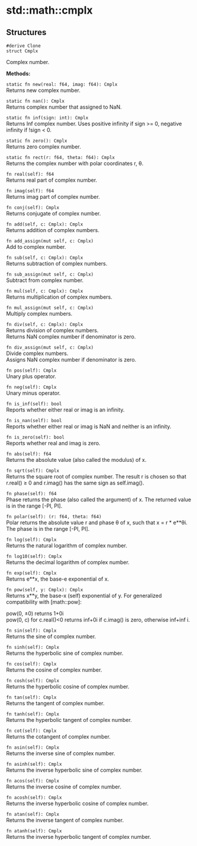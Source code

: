 # std::math::cmplx

## Structures

```jule
#derive Clone
struct Cmplx
```
Complex number.

**Methods:**

`static fn new(real: f64, imag: f64): Cmplx`\
Returns new complex number.

`static fn nan(): Cmplx`\
Returns complex number that assigned to NaN.

`static fn inf(sign: int): Cmplx`\
Returns Inf complex number. Uses positive infinity if sign >= 0, negative infinity if !sign < 0.

`static fn zero(): Cmplx`\
Returns zero complex number.

`static fn rect(r: f64, theta: f64): Cmplx`\
Returns the complex number with polar coordinates r, θ.

`fn real(self): f64`\
Returns real part of complex number.

`fn imag(self): f64`\
Returns imag part of complex number.

`fn conj(self): Cmplx`\
Returns conjugate of complex number.

`fn add(self, c: Cmplx): Cmplx`\
Returns addition of complex numbers.

`fn add_assign(mut self, c: Cmplx)`\
Add to complex number.

`fn sub(self, c: Cmplx): Cmplx`\
Returns subtraction of complex numbers.

`fn sub_assign(mut self, c: Cmplx)`\
Subtract from complex number.

`fn mul(self, c: Cmplx): Cmplx`\
Returns multiplication of complex numbers.

`fn mul_assign(mut self, c: Cmplx)`\
Multiply complex numbers.

`fn div(self, c: Cmplx): Cmplx`\
Returns division of complex numbers. \
Returns NaN complex number if denominator is zero.

`fn div_assign(mut self, c: Cmplx)`\
Divide complex numbers. \
Assigns NaN complex number if denominator is zero.

`fn pos(self): Cmplx`\
Unary plus operator.

`fn neg(self): Cmplx`\
Unary minus operator.

`fn is_inf(self): bool`\
Reports whether either real or imag is an infinity.

`fn is_nan(self): bool`\
Reports whether either real or imag is NaN and neither is an infinity.

`fn is_zero(self): bool`\
Reports whether real and imag is zero.

`fn abs(self): f64`\
Returns the absolute value (also called the modulus) of x.

`fn sqrt(self): Cmplx`\
Returns the square root of complex number. The result r is chosen so that r.real() ≥ 0 and r.imag() has the same sign as self.imag().

`fn phase(self): f64`\
Phase returns the phase (also called the argument) of x. The returned value is in the range [-PI, PI].

`fn polar(self): (r: f64, theta: f64)`\
Polar returns the absolute value r and phase θ of x, such that x = r * e**θi. The phase is in the range [-PI, PI].

`fn log(self): Cmplx`\
Returns the natural logarithm of complex number.

`fn log10(self): Cmplx`\
Returns the decimal logarithm of complex number.

`fn exp(self): Cmplx`\
Returns e**x, the base-e exponential of x.

`fn pow(self, y: Cmplx): Cmplx`\
Returns x**y, the base-x (self) exponential of y.
For generalized compatibility with [math::pow]:

pow(0, ±0) returns 1+0i\
pow(0, c) for c.real()<0 returns inf+0i if c.imag() is zero, otherwise inf+inf i.

`fn sin(self): Cmplx`\
Returns the sine of complex number.

`fn sinh(self): Cmplx`\
Returns the hyperbolic sine of complex number.

`fn cos(self): Cmplx`\
Returns the cosine of complex number.

`fn cosh(self): Cmplx`\
Returns the hyperbolic cosine of complex number.

`fn tan(self): Cmplx`\
Returns the tangent of complex number.

`fn tanh(self): Cmplx`\
Returns the hyperbolic tangent of complex number.

`fn cot(self): Cmplx`\
Returns the cotangent of complex number.

`fn asin(self): Cmplx`\
Returns the inverse sine of complex number.

`fn asinh(self): Cmplx`\
Returns the inverse hyperbolic sine of complex number.

`fn acos(self): Cmplx`\
Returns the inverse cosine of complex number.

`fn acosh(self): Cmplx`\
Returns the inverse hyperbolic cosine of complex number.

`fn atan(self): Cmplx`\
Returns the inverse tangent of complex number.

`fn atanh(self): Cmplx`\
Returns the inverse hyperbolic tangent of complex number.
